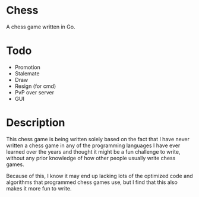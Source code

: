 # Chess
A chess game written in Go.

# Todo
- Promotion
- Stalemate
- Draw
- Resign (for cmd)
- PvP over server
- GUI

# Description
This chess game is being written solely based on the fact that I have never written a chess game in any of the programming languages I have ever learned over the years and thought it might be a fun challenge to write, without any prior knowledge of how other people usually write chess games.

Because of this, I know it may end up lacking lots of the optimized code and algorithms that programmed chess games use, but I find that this also makes it more fun to write.
